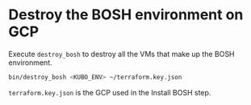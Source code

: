 # Destroy the BOSH environment on GCP

Execute `destroy_bosh` to destroy all the VMs that make up the BOSH environment.

```bash
bin/destroy_bosh <KUBO_ENV> ~/terraform.key.json
```

`terraform.key.json` is the GCP used in the Install BOSH step.
